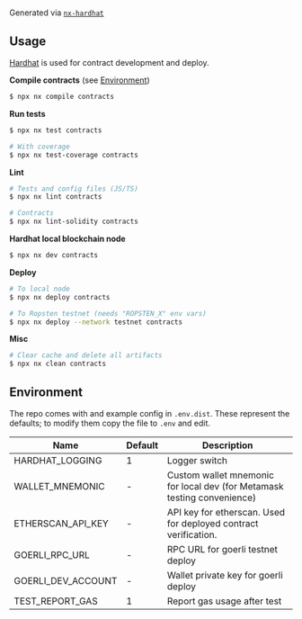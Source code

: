 #

Generated via [`nx-hardhat`](https://github.com/samatechtw/nx-hardhat)

## Usage

[Hardhat](https://hardhat.org/) is used for contract development and deploy.

**Compile contracts** (see [Environment](#environment))

```bash
$ npx nx compile contracts
```

**Run tests**

```bash
$ npx nx test contracts

# With coverage
$ npx nx test-coverage contracts
```

**Lint**

```bash
# Tests and config files (JS/TS)
$ npx nx lint contracts

# Contracts
$ npx nx lint-solidity contracts
```

**Hardhat local blockchain node**

```bash
$ npx nx dev contracts
```

**Deploy**

```bash
# To local node
$ npx nx deploy contracts

# To Ropsten testnet (needs "ROPSTEN_X" env vars)
$ npx nx deploy --network testnet contracts
```

**Misc**

```sh
# Clear cache and delete all artifacts
$ npx nx clean contracts
```

## Environment

The repo comes with and example config in `.env.dist`. These represent the defaults; to modify them copy the file to `.env` and edit.

| Name              | Default | Description                                                             |
| ----------------- | ------- | ----------------------------------------------------------------------- |
| HARDHAT_LOGGING   | 1       | Logger switch                                                           |
| WALLET_MNEMONIC   | -       | Custom wallet mnemonic for local dev (for Metamask testing convenience) |
| ETHERSCAN_API_KEY | -       | API key for etherscan. Used for deployed contract verification.         |
| GOERLI_RPC_URL   | -       | RPC URL for goerli testnet deploy                                      |
| GOERLI_DEV_ACCOUNT  | -       | Wallet private key for goerli deploy                                      |
| TEST_REPORT_GAS   | 1       | Report gas usage after test                                             |
